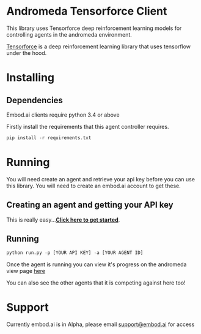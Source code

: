 # Andromeda Tensorforce Client
This library uses Tensorforce deep reinforcement learning models for controlling agents in the andromeda environment.

[Tensorforce](https://github.com/reinforceio/tensorforce) is a deep reinforcement learning library that uses tensorflow under the hood.

# Installing

## Dependencies

Embod.ai clients require python 3.4 or above

Firstly install the requirements that this agent controller requires.
```python
pip install -r requirements.txt
```

# Running

You will need create an agent and retrieve your api key before you can use this library.
You will need to create an embod.ai account to get these.

## Creating an agent and getting your API key

This is really easy...[**Click here to get started**](https://app.embod.ai/documentation/getting-started).

## Running

```python
python run.py -p [YOUR API KEY] -a [YOUR AGENT ID]
```

Once the agent is running you can view it's progress on the andromeda view page [here](https://app.embod.ai/andromeda/view)

You can also see the other agents that it is competing against here too!

# Support

Currently embod.ai is in Alpha, please email support@embod.ai for access 